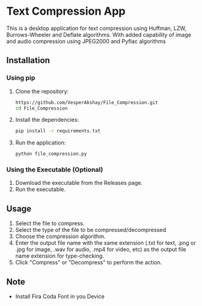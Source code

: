 # Text Compression App

This is a desktop application for text compression using Huffman, LZW, Burrows-Wheeler and Deflate algorithms.
With added capability of image and audio compression using JPEG2000 and Pyflac algorithms

## Installation

### Using pip

1. Clone the repository:
    ```bash
    https://github.com/VesperAkshay/File_Compression.git
    cd File_Compression
    ```

2. Install the dependencies:
    ```bash
    pip install -r requirements.txt
    ```

3. Run the application:
    ```bash
    python file_compression.py
    ```

### Using the Executable (Optional)

1. Download the executable from the Releases page.
2. Run the executable.

## Usage

1. Select the file to compress.
2. Select the type of the file to be compressed/decompressed
3. Choose the compression algorithm.
4. Enter the output file name with the same extension (.txt for text, .png or .jpg for image, .wav for audio, .mp4 for video, etc) as the output file name extension for type-checking. 
5. Click "Compress" or "Decompress" to perform the action.

## Note
- Install Fira Coda Font in you Device
